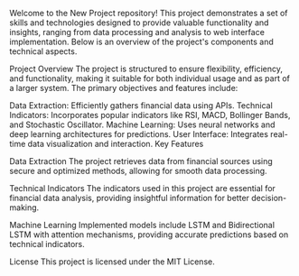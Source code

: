 

Welcome to the New Project repository! This project demonstrates a set of skills and technologies designed to provide valuable functionality and insights, ranging from data processing and analysis to web interface implementation. Below is an overview of the project's components and technical aspects.

Project Overview The project is structured to ensure flexibility, efficiency, and functionality, making it suitable for both individual usage and as part of a larger system. The primary objectives and features include:

Data Extraction: Efficiently gathers financial data using APIs. Technical Indicators: Incorporates popular indicators like RSI, MACD, Bollinger Bands, and Stochastic Oscillator. Machine Learning: Uses neural networks and deep learning architectures for predictions. User Interface: Integrates real-time data visualization and interaction. Key Features

Data Extraction The project retrieves data from financial sources using secure and optimized methods, allowing for smooth data processing.

Technical Indicators The indicators used in this project are essential for financial data analysis, providing insightful information for better decision-making.

Machine Learning Implemented models include LSTM and Bidirectional LSTM with attention mechanisms, providing accurate predictions based on technical indicators.

License This project is licensed under the MIT License.
